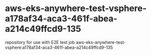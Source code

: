 # aws-eks-anywhere-test-vsphere-a178af34-aca3-461f-abea-a214c49ffcd9-135
repository for use with E2E test job aws-eks-anywhere-test-vsphere:a178af34-aca3-461f-abea-a214c49ffcd9-135
